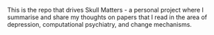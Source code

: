 This is the repo that drives Skull Matters - a personal project where I summarise and share my thoughts on papers that I read in the area of depression, computational psychiatry, and change mechanisms.
